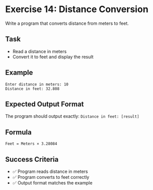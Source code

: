 # Exercise 14: Distance Conversion

Write a program that converts distance from meters to feet.

## Task
- Read a distance in meters
- Convert it to feet and display the result

## Example
```
Enter distance in meters: 10
Distance in feet: 32.808
```

## Expected Output Format
The program should output exactly: `Distance in feet: [result]`

## Formula
`Feet = Meters × 3.28084`

## Success Criteria
- ✅ Program reads distance in meters
- ✅ Program converts to feet correctly
- ✅ Output format matches the example
